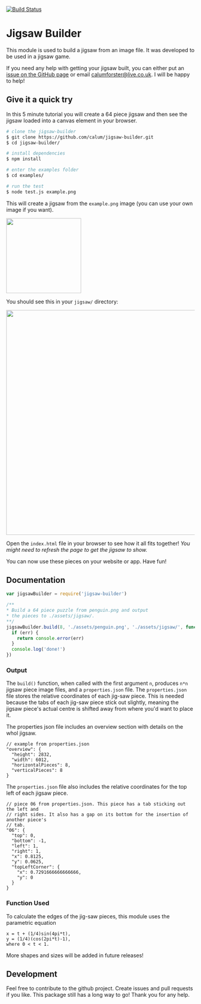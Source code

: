 [![Build Status](https://travis-ci.org/calum/jigsaw-builder.svg?branch=master)](https://travis-ci.org/calum/jigsaw-builder)

# Jigsaw Builder
This module is used to build a jigsaw from an image file. It was developed to be used in a jigsaw game.

If you need any help with getting your jigsaw built, you can either put an [issue on the GitHub page](https://github.com/calum/jigsaw-builder/issues) or email [calumforster@live.co.uk](calumforster@live.co.uk). I will be happy to help!

## Give it a quick try
In this 5 minute tutorial you will create a 64 piece jigsaw and then see the jigsaw loaded into a canvas element in your browser.
```sh
# clone the jigsaw-builder
$ git clone https://github.com/calum/jigsaw-builder.git
$ cd jigsaw-builder/

# install dependencies
$ npm install

# enter the examples folder
$ cd examples/

# run the test
$ node test.js example.png
```

This will create a jigsaw from the `example.png` image (you can use your own image if you want).

<img src="https://raw.githubusercontent.com/calum/jigsaw-builder/master/examples/example.png" width="200">

You should see this in your `jigsaw/` directory:

<img src="https://raw.githubusercontent.com/calum/jigsaw-builder/master/examples/screenshot.png" width="600">

Open the `index.html` file in your browser to see how it all fits together! _You might need to refresh the page to get the jigsaw to show._

You can now use these pieces on your website or app. Have fun!

## Documentation
```js
var jigsawBuilder = require('jigsaw-builder')

/**
* Build a 64 piece puzzle from penguin.png and output
* the pieces to ./assets/jigsaw/.
**/
jigsawBuilder.build(8, './assets/penguin.png', './assets/jigsaw/', function (err) => {
  if (err) {
    return console.error(err)
  }
  console.log('done!')
})
```

### Output
The `build()` function, when called with the first argument `n`, produces `n*n` jigsaw piece image files, and a `properties.json` file. The `properties.json` file stores the relative coordinates of each jig-saw piece. This is needed because the tabs of each jig-saw piece stick out slightly, meaning the jigsaw piece's actual centre is shifted away from where you'd want to place it.

The properties json file includes an overview section with details on the whol jigsaw.
```
// example from properties.json
"overview": {
  "height": 2832,
  "width": 6012,
  "horizontalPieces": 8,
  "verticalPieces": 8
}
```

The `properties.json` file also includes the relative coordinates for the top left of each jigsaw piece.
```
// piece 06 from properties.json. This piece has a tab sticking out the left and
// right sides. It also has a gap on its bottom for the insertion of another piece's
// tab.
"06": {
  "top": 0,
  "bottom": -1,
  "left": 1,
  "right": 1,
  "x": 0.8125,
  "y": 0.0625,
  "topLeftCorner": {
    "x": 0.7291666666666666,
    "y": 0
  }
}
```

### Function Used
To calculate the edges of the jig-saw pieces, this module uses the parametric equation
```
x = t + (1/4)sin(4pi*t),
y = (1/4)(cos(2pi*t)-1),
where 0 < t < 1.
```
More shapes and sizes will be added in future releases!

## Development
Feel free to contribute to the github project. Create issues and pull requests if you like. This package still has a long way to go! Thank you for any help.
